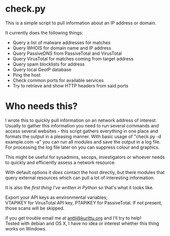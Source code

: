 # check.py

<p>This is a simple script to pull information about an IP address or domain.</p>

It currently does the following things:

- Query a list of malware addresses for matches<br>
- Query WHOIS for domain name and IP address<br>
- Query PassiveDNS from PassiveTotal and VirusTotal<br>
- Query VirusTotal for matches coming from target address<br>
- Query spam blocklists for address
- Query local GeoIP database<br>
- Ping the host<br>
- Check common ports for available services<br>
- Try to retrieve and show HTTP headers from said ports<br>

# Who needs this?

<p>I wrote this to quickly pull information on an network address of interest.
Usually to gather this information you need to run several commands and access
several websites - this script gathers everything in one place and formats the
output in a pleasing manner. With basic usage of "check.py -d example.com -a"
you can run all modules and save the output in a log file. For processing the
log file later on you can suppress colour and graphics.</p>

This might be useful for sysadmins, secops, investigators or whoever needs
to quickly and efficiently assess a network resource.

With default options it <i>does</i> contact the host directly, but there modules
that query external resources which can pull a lot of interesting information.

<p>It is also the <i>first thing I've written in Python</i> so that's what it looks like.</p>

Export your API keys as environmental variables;<br>
VTAPIKEY for VirusTotal API key, PTAPIKEY for PassiveTotal. If not present,<br>
those scans will be skipped.<br>

if you get trouble email me at antti@kurittu.org and I'll try to help!<br>
Tested with debian and OS X, I have no idea or interest whether this thing works on Windows.<br>
